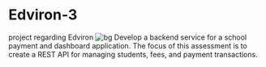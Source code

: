 # Edviron-3
 project regarding Edviron 
![bg](https://github.com/user-attachments/assets/8e549d40-36f4-4834-9ed5-fa195952661f)
Develop a backend service for a school payment and dashboard application. The focus of this assessment is to create
a REST API for managing students, fees, and payment transactions.
